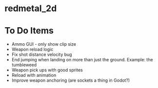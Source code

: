# redmetal_2d

# To Do Items

- Ammo GUI - only show clip size
- Weapon reload logic
- Fix shot distance velocity bug
- End jumping when landing on more than just the ground. Example: the tumbleweed
- Weapon pick ups with good sprites
- Reload with animation
- Improve weapon anchoring (are sockets a thing in Godot?)

